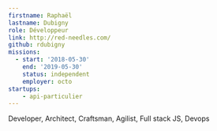 ```yaml
---
firstname: Raphaël
lastname: Dubigny
role: Développeur
link: http://red-needles.com/
github: rdubigny
missions:
  - start: '2018-05-30'
    end: '2019-05-30'
    status: independent
    employer: octo
startups:
    - api-particulier
---
```


Developer, Architect, Craftsman, Agilist, Full stack JS, Devops
